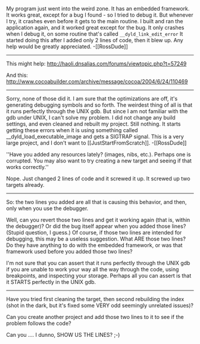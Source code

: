 My program just went into the weird zone.  It has an embedded framework.  It works great, except for a bug I found - so I tried to debug it.  But whenever I try, it crashes even before it gets to the main routine.  I built and ran the application again, and it worked great except for the bug.  It only crashes when I debug it, on some routine that's called <code>__dyld_link_edit_error</code> It started doing this after I added only 2 lines of code, then it blew up.  Any help would be greatly appreciated. -[[RossDude]]

----

This might help: http://haoli.dnsalias.com/forums/viewtopic.php?t=57249

And this: http://www.cocoabuilder.com/archive/message/cocoa/2004/6/24/110469

----

Sorry, none of those did it.  I am sure that the optimizations are off, it's generating debugging symbols and so forth.  The weirdest thing of all is that it runs perfectly through the UNIX gdb.  But since I am not familiar with the gdb under UNIX, I can't solve my problem.  I did not change any build settings, and even cleaned and rebuilt my project.  Still nothing.  It starts getting these errors when it is using something called __dyld_load_executable_image and gets a SIGTRAP signal.  This is a very large project, and I don't want to [[JustStartFromScratch]]. -[[RossDude]]

''Have you added any resources lately? (images, nibs, etc.). Perhaps one is corrupted. You may also want to try creating a new target and seeing if that works correctly.''

Nope.  Just changed 2 lines of code and it screwed it up.  It screwed up two targets already.

----

So: the two lines you added are all that is causing this behavior, and then, only when you use the debugger.

Well, can you revert those two lines and get it working again (that is, within the debugger)?
Or did the bug itself appear when you added those lines? (Stupid question, I guess.)
Of course, if those two lines are intended for debugging, this may be a useless suggestion.
What ARE those two lines? Do they have anything to do with the embedded framework, or was that
framework used before you added those two lines?

I'm not sure that you can assert that it runs perfectly through the UNIX gdb if you are unable to work your way all the way through the code,
using breakpoints, and inspecting your storage.
Perhaps all you can assert is that it STARTS perfectly in the UNIX gdb.

----

Have you tried first cleaning the target, then second rebuilding the index (shot in the dark, but it's fixed some VERY odd seemingly unrelated issues)?

Can you create another project and add those two lines to it to see if the problem follows the code?

Can you .... I dunno, SHOW US THE LINES? ;-)
